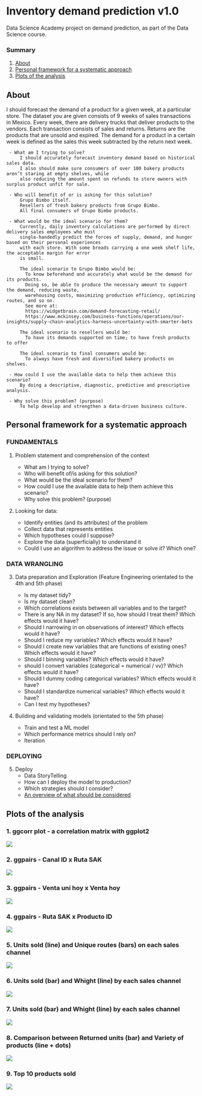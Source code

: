 # Inventory demand prediction v1.0
Data Science Academy project on demand prediction, as part of the Data Science course.

### Summary

1. [About](#About)
2. [Personal framework for a systematic approach](#Personal-framework-for-a-systematic-approach)
3. [Plots of the analysis](#Plots-of-the-analysis)


## About

I should forecast the demand of a product for a given week, at a particular store. The dataset you are given consists of 9 weeks of sales transactions in Mexico. Every week, there are delivery trucks that deliver products to the vendors. Each transaction consists of sales and returns. Returns are the products that are unsold and expired. The demand for a product in a certain week is defined as the sales this week subtracted by the return next week.

     - What am I trying to solve?
         I should accurately forecast inventory demand based on historical sales data.
         I also should make sure consumers of over 100 bakery products aren’t staring at empty shelves, while
         also reducing the amount spent on refunds to store owners with surplus product unfit for sale.

     - Who will benefit of or is asking for this solution?
         Grupo Bimbo itself.
         Resellers of fresh bakery products from Grupo Bimbo.
         All final consumers of Grupo Bimbo products.

     - What would be the ideal scenario for them?
         Currently, daily inventory calculations are performed by direct delivery sales employees who must
         single-handedly predict the forces of supply, demand, and hunger based on their personal experiences
         with each store. With some breads carrying a one week shelf life, the acceptable margin for error
         is small.

         The ideal scenario to Grupo Bimbo would be:
           To know beforehand and accurately what would be the demand for its products.
           Doing so, be able to produce the necessary amount to support the demand, reducing waste,
           warehousing costs, maximizing production efficiency, optimizing routes, and so on.
           See more at:
           https://widgetbrain.com/demand-forecasting-retail/
           https://www.mckinsey.com/business-functions/operations/our-insights/supply-chain-analytics-harness-uncertainty-with-smarter-bets

         The ideal scenario to resellers would be:
           To have its demands supported on time; to have fresh products to offer

         The ideal scenario to final consumers would be:
           To always have fresh and diversified bakery products on shelves.

     - How could I use the available data to help them achieve this scenario?
         By doing a descriptive, diagnostic, predictive and prescriptive analysis.

     - Why solve this problem? (purpose)
         To help develop and strengthen a data-driven business culture.

## Personal framework for a systematic approach

### FUNDAMENTALS

1. Problem statement and comprehension of the context
    - What am I trying to solve?
    - Who will benefit of/is asking for this solution?
    - What would be the ideal scenario for them?
    - How could I use the available data to help them achieve this scenario?
    - Why solve this problem? (purpose)

2. Looking for data:
    - Identify entities (and its attributes) of the problem
    - Collect data that represents entities
    - Which hypotheses could I suppose?
    - Explore the data (superficially) to understand it
    - Could I use an algorithm to address the issue or solve it? Which one?

### DATA WRANGLING

3. Data preparation and Exploration (Feature Engineering orientated to the 4th and 5th phase)
    - Is my dataset tidy?
    - Is my dataset clean?
    - Which correlations exists between all variables and to the target?
    - There is any NA in my dataset? If so, how should I treat them? Which effects would it have?
    - Should I narrowing in on observations of interest? Which effects would it have?
    - Should I reduce my variables? Which effects would it have?
    - Should I create new variables that are functions of existing ones? Which effects would it have?
    - Should I binning variables? Which effects would it have?
    - should I convert variables (categorical = numerical / vv)? Which effects would it have?
    - Should I dummy coding categorical variables? Which effects would it have?
    - Should I standardize numerical variables? Which effects would it have?
    - Can I test my hypotheses?

4. Building and validating models (orientated to the 5th phase)
    - Train and test a ML model
    - Which performance metrics should I rely on?
    - Iteration

### DEPLOYING

5. Deploy
    - Data StoryTelling
    - How can I deploy the model to production?
    - Which strategies should I consider?
    - [An overview of what should be considered](https://christophergs.github.io/machine%20learning/2019/03/17/how-to-deploy-machine-learning-models/)


## Plots of the analysis


### 1. ggcorr plot - a correlation matrix with ggplot2
<img src="Plots/ggcorr.png" />

### 2. ggpairs - Canal ID x Ruta SAK
<img src="Plots/ggpairs_Canal_ID_Ruta_SAK.png" />

### 3. ggpairs - Venta uni hoy x Venta hoy
<img src="Plots/ggpairs_Venta_uni_hoy_Venta_hoy.png" />

### 4. ggpairs - Ruta SAK x Producto ID
<img src="Plots/ggpairs_Ruta_SAK_Producto_ID.png" />

### 5. Units sold (line) and Unique routes (bars) on each sales channel
<img src="Plots/geom_bar_line_point_Sell_Comparison.png" />

### 6. Units sold (bar) and Whight (line) by each sales channel
<img src="Plots/geom_bar_line_point_Comparison_Units_Weight.png" />

### 7. Units sold (bar) and Whight (line) by each sales channel
<img src="Plots/geom_bar_line_point_Comparison_Units_Weight.png" />

### 8. Comparison between Returned units (bar) and Variety of products (line + dots)
<img src="Plots/geom_bar_line_point_Comparison_Returned_Variety.png" />

### 9. Top 10 products sold
<img src="Plots/geom_bar_Top_10_products_sold.png" />
